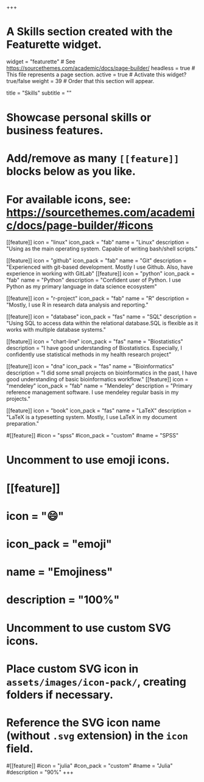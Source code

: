 +++
# A Skills section created with the Featurette widget.
widget = "featurette"  # See https://sourcethemes.com/academic/docs/page-builder/
headless = true  # This file represents a page section.
active = true  # Activate this widget? true/false
weight = 39  # Order that this section will appear.

title = "Skills"
subtitle = ""

# Showcase personal skills or business features.
#
# Add/remove as many `[[feature]]` blocks below as you like.
#
# For available icons, see: https://sourcethemes.com/academic/docs/page-builder/#icons

[[feature]]
  icon = "linux"
  icon_pack = "fab"
  name = "Linux"
  description = "Using as the main operating system. Capable of writing bash/shell scripts."

[[feature]]
  icon = "github"
  icon_pack = "fab"
  name = "Git"
  description = "Experienced with git-based development. Mostly I use Github. Also, have experience in working with GitLab"
[[feature]]
  icon = "python"
  icon_pack = "fab"
  name = "Python"
  description = "Confident user of Python. I use Python as my primary language in data science ecosystem"

[[feature]]
  icon = "r-project"
  icon_pack = "fab"
  name = "R"
  description = "Mostly, I use R in research data analysis and reporting."

[[feature]]
  icon = "database"
  icon_pack = "fas"
  name = "SQL"
  description = "Using SQL to access data within the relational database.SQL is flexible as it works with multiple database systems."

[[feature]]
  icon = "chart-line"
  icon_pack = "fas"
  name = "Biostatistics"
  description = "I have good understanding of Biostatistics. Especially, I confidently use statistical methods in my health research project"

 [[feature]]
  icon = "dna"
  icon_pack = "fas"
  name = "Bioinformatics"
  description = "I did some small projects on bioinformatics in the past, I have good understanding of basic bioinformatics workflow."
 [[feature]]
  icon = "mendeley"
  icon_pack = "fab"
  name = "Mendeley"
  description = "Primary reference management software. I  use mendeley regular basis in my projects."
  
 [[feature]]
  icon = "book"
  icon_pack = "fas"
  name = "LaTeX"
  description = "LaTeX is a typesetting system. Mostly, I use LaTeX in my document preparation."


 #[[feature]]
  #icon = "spss"
  #icon_pack = "custom"
  #name = "SPSS"


# Uncomment to use emoji icons.
# [[feature]]
#  icon = ":smile:"
#  icon_pack = "emoji"
#  name = "Emojiness"
#  description = "100%"

# Uncomment to use custom SVG icons.
# Place custom SVG icon in `assets/images/icon-pack/`, creating folders if necessary.
# Reference the SVG icon name (without `.svg` extension) in the `icon` field.

#[[feature]]
#icon = "julia"
#con_pack = "custom"
#name = "Julia"
#description = "90%"
+++
